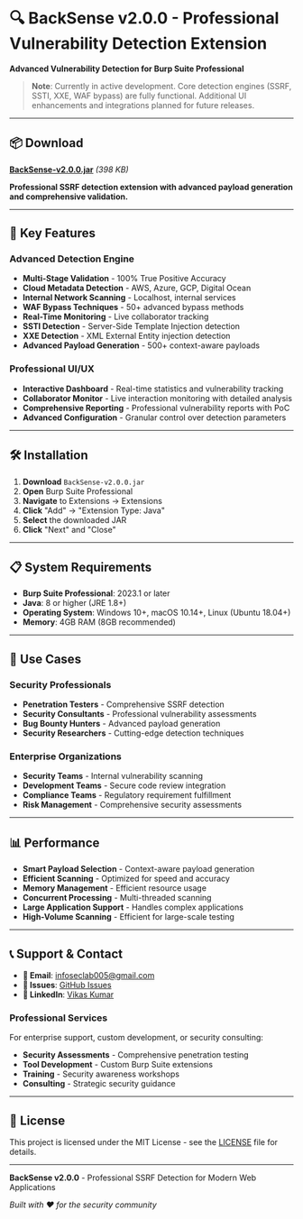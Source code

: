 # 🔍 BackSense v2.0.0 - Professional Vulnerability Detection Extension

**Advanced Vulnerability Detection for Burp Suite Professional**

> **Note**: Currently in active development. Core detection engines (SSRF, SSTI, XXE, WAF bypass) are fully functional. Additional UI enhancements and integrations planned for future releases.

---

## 📦 **Download**

**[BackSense-v2.0.0.jar](https://github.com/infosec-lab/backsense/releases/download/v2.0.0/BackSense-v2.0.0.jar)** *(398 KB)*

**Professional SSRF detection extension with advanced payload generation and comprehensive validation.**

---

## 🚀 **Key Features**

### **Advanced Detection Engine**
- **Multi-Stage Validation** - 100% True Positive Accuracy
- **Cloud Metadata Detection** - AWS, Azure, GCP, Digital Ocean
- **Internal Network Scanning** - Localhost, internal services
- **WAF Bypass Techniques** - 50+ advanced bypass methods
- **Real-Time Monitoring** - Live collaborator tracking
- **SSTI Detection** - Server-Side Template Injection detection
- **XXE Detection** - XML External Entity injection detection
- **Advanced Payload Generation** - 500+ context-aware payloads

### **Professional UI/UX**
- **Interactive Dashboard** - Real-time statistics and vulnerability tracking
- **Collaborator Monitor** - Live interaction monitoring with detailed analysis
- **Comprehensive Reporting** - Professional vulnerability reports with PoC
- **Advanced Configuration** - Granular control over detection parameters

---

## 🛠️ **Installation**

1. **Download** `BackSense-v2.0.0.jar`
2. **Open** Burp Suite Professional
3. **Navigate** to Extensions → Extensions
4. **Click** "Add" → "Extension Type: Java"
5. **Select** the downloaded JAR
6. **Click** "Next" and "Close"

---

## 📋 **System Requirements**

- **Burp Suite Professional**: 2023.1 or later
- **Java**: 8 or higher (JRE 1.8+)
- **Operating System**: Windows 10+, macOS 10.14+, Linux (Ubuntu 18.04+)
- **Memory**: 4GB RAM (8GB recommended)

---

## 🎯 **Use Cases**

### **Security Professionals**
- **Penetration Testers** - Comprehensive SSRF detection
- **Security Consultants** - Professional vulnerability assessments
- **Bug Bounty Hunters** - Advanced payload generation
- **Security Researchers** - Cutting-edge detection techniques

### **Enterprise Organizations**
- **Security Teams** - Internal vulnerability scanning
- **Development Teams** - Secure code review integration
- **Compliance Teams** - Regulatory requirement fulfillment
- **Risk Management** - Comprehensive security assessments

---

## 📊 **Performance**

- **Smart Payload Selection** - Context-aware payload generation
- **Efficient Scanning** - Optimized for speed and accuracy
- **Memory Management** - Efficient resource usage
- **Concurrent Processing** - Multi-threaded scanning
- **Large Application Support** - Handles complex applications
- **High-Volume Scanning** - Efficient for large-scale testing

---

## 📞 **Support & Contact**

- **📧 Email**: infoseclab005@gmail.com
- **🐛 Issues**: [GitHub Issues](https://github.com/infosec-lab/backsense/issues)
- **🔗 LinkedIn**: [Vikas Kumar](https://www.linkedin.com/in/vikas-k-8b2a495b/)

### **Professional Services**
For enterprise support, custom development, or security consulting:
- **Security Assessments** - Comprehensive penetration testing
- **Tool Development** - Custom Burp Suite extensions
- **Training** - Security awareness workshops
- **Consulting** - Strategic security guidance

---

## 📄 **License**

This project is licensed under the MIT License - see the [LICENSE](LICENSE) file for details.

---

**BackSense v2.0.0** - Professional SSRF Detection for Modern Web Applications

*Built with ❤️ for the security community* 